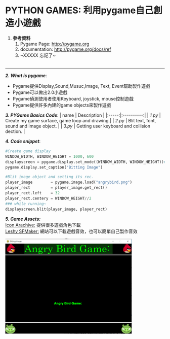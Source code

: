 # PYTHON GAMES: 利用pygame自己創造小遊戲

1. **參考資料**
    1. Pygame Page: http://pygame.org
    2. documentation: http://pygame.org/docs/ref
    3. ~XXXXX 忘記了~ <br><br>

------

**_2. What is pygame_**:
  * Pygame提供Display,Sound,Musuc,Image, Text, Event幫助製作遊戲
  * Pygame可以做出2.0小遊戲
  * Pygame偵測使用者使用Keyboard, joystick, mouse控制遊戲
  * Pygame提供許多內建的game objects來製作遊戲


**_3. PYGame Basics Code_**:
| name | Description |
|:-----:|:----------:|
| _1.py_ | Create my game surface, game loop and drawing.|
| _2.py_ | Blit text, font, sound and image object.      |
| _3.py_ | Getting user keyboard and collision dection.  |


**_4. Code snippet_**:
```python
#Create game display
WINDOW_WIDTH, WINDOW_HEIGHT = 1000, 600
displayscreen = pygame.display.set_mode((WINDOW_WIDTH, WINDOW_HEIGHT))#產生畫布
pygame.display.set_caption("Bitting Image")

```
```python
#Blit image object and setting its rec.
player_image        = pygame.image.load("angrybird.png")
player_rect         = player_image.get_rect()
player_rect.left    = 32
player_rect.centery = WINDOW_HEIGHT//2
### while running~
displayscreen.blit(player_image, player_rect)
```

**_5. Game Assets:_** <br>
[Icon Arachive:](https://iconarchive.com/) 提供很多遊戲角色下載 <br>
[Leshy SFMaker:](https://www.leshylabs.com/apps/sfMaker/) 網站可以下載遊戲音效，也可以簡單自己製作音效


<img src="https://raw.githubusercontent.com/jerry0302/PYGAME_basics/main/1.PNG" width="400" height="300" alt="2.py城市截圖"><br>
